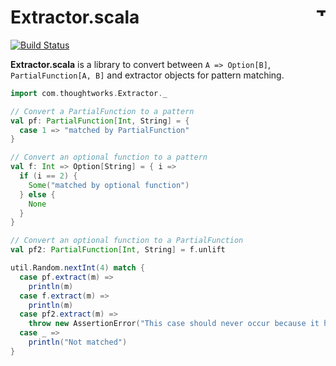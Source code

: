 # Extractor.scala <a href="http://thoughtworks.com/"><img align="right" src="https://www.thoughtworks.com/imgs/tw-logo.png" title="ThoughtWorks" height="15"/></a>

[![Build Status](https://travis-ci.org/ThoughtWorksInc/Extractor.scala.svg?branch=master)](https://travis-ci.org/ThoughtWorksInc/Extractor.scala)

**Extractor.scala** is a library to convert between `A => Option[B]`, `PartialFunction[A, B]` and extractor objects for pattern matching.

``` scala
import com.thoughtworks.Extractor._

// Convert a PartialFunction to a pattern
val pf: PartialFunction[Int, String] = {
  case 1 => "matched by PartialFunction"
}

// Convert an optional function to a pattern
val f: Int => Option[String] = { i =>
  if (i == 2) {
    Some("matched by optional function")
  } else {
    None
  }
}

// Convert an optional function to a PartialFunction
val pf2: PartialFunction[Int, String] = f.unlift

util.Random.nextInt(4) match {
  case pf.extract(m) =>
    println(m)
  case f.extract(m) =>
    println(m)
  case pf2.extract(m) =>
    throw new AssertionError("This case should never occur because it has the same condition as `f.extract`.")
  case _ =>
    println("Not matched")
}
```
